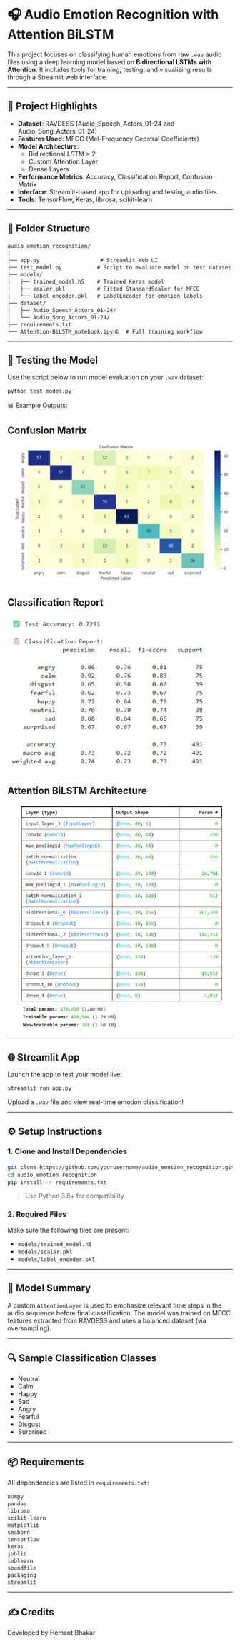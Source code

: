
# 🎧 Audio Emotion Recognition with Attention BiLSTM

This project focuses on classifying human emotions from raw `.wav` audio files using a deep learning model based on **Bidirectional LSTMs with Attention**. It includes tools for training, testing, and visualizing results through a Streamlit web interface.

---

## 🚀 Project Highlights

- **Dataset**: RAVDESS (Audio_Speech_Actors_01-24 and Audio_Song_Actors_01-24)
- **Features Used**: MFCC (Mel-Frequency Cepstral Coefficients)
- **Model Architecture**:
  - Bidirectional LSTM × 2
  - Custom Attention Layer
  - Dense Layers
- **Performance Metrics**: Accuracy, Classification Report, Confusion Matrix
- **Interface**: Streamlit-based app for uploading and testing audio files
- **Tools**: TensorFlow, Keras, librosa, scikit-learn

---

## 📁 Folder Structure

```
audio_emotion_recognition/
│
├── app.py                   # Streamlit Web UI
├── test_model.py           # Script to evaluate model on test dataset
├── models/
│   ├── trained_model.h5    # Trained Keras model
│   ├── scaler.pkl          # Fitted StandardScaler for MFCC
│   └── label_encoder.pkl   # LabelEncoder for emotion labels
├── dataset/
│   ├── Audio_Speech_Actors_01-24/
│   └── Audio_Song_Actors_01-24/
├── requirements.txt
└── Attention-BiLSTM_notebook.ipynb  # Full training workflow
```

---

## 🧪 Testing the Model

Use the script below to run model evaluation on your `.wav` dataset:

```bash
python test_model.py
```

📊 Example Outputs:

## Confusion Matrix

![Confusion Matrix](images/Confusion_Matrix.png)

## Classification Report

![Classification Report](images/Classification_report.png)

## Attention BiLSTM Architecture

![BiLSTM Architecture](images/Model_architecture.png)

---

## 🌐 Streamlit App

Launch the app to test your model live:

```bash
streamlit run app.py
```

Upload a `.wav` file and view real-time emotion classification!

---

## ⚙️ Setup Instructions

### 1. Clone and Install Dependencies

```bash
git clone https://github.com/yourusername/audio_emotion_recognition.git
cd audio_emotion_recognition
pip install -r requirements.txt
```

> Use Python 3.8+ for compatibility

### 2. Required Files

Make sure the following files are present:

- `models/trained_model.h5`
- `models/scaler.pkl`
- `models/label_encoder.pkl`

---

## 🧠 Model Summary

A custom `AttentionLayer` is used to emphasize relevant time steps in the audio sequence before final classification. The model was trained on MFCC features extracted from RAVDESS and uses a balanced dataset (via oversampling).

---

## 🔍 Sample Classification Classes

- Neutral
- Calm
- Happy
- Sad
- Angry
- Fearful
- Disgust
- Surprised

---

## 📦 Requirements

All dependencies are listed in `requirements.txt`:

```text
numpy
pandas
librosa
scikit-learn
matplotlib
seaborn
tensorflow
keras
joblib
imblearn
soundfile
packaging
streamlit
```

---

## ✍️ Credits

Developed by Hemant Bhakar  
